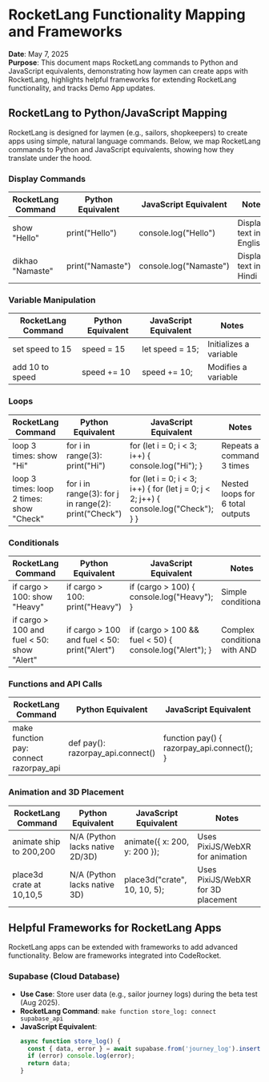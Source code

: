 ﻿# RocketLang Functionality Mapping and Frameworks

**Date**: May 7, 2025  
**Purpose**: This document maps RocketLang commands to Python and JavaScript equivalents, demonstrating how laymen can create apps with RocketLang, highlights helpful frameworks for extending RocketLang functionality, and tracks Demo App updates.

## RocketLang to Python/JavaScript Mapping

RocketLang is designed for laymen (e.g., sailors, shopkeepers) to create apps using simple, natural language commands. Below, we map RocketLang commands to Python and JavaScript equivalents, showing how they translate under the hood.

### Display Commands
| RocketLang Command         | Python Equivalent                     | JavaScript Equivalent                   | Notes                              |
|----------------------------|---------------------------------------|-----------------------------------------|------------------------------------|
| show "Hello"              | print("Hello")                       | console.log("Hello")                   | Displays text in English          |
| dikhao "Namaste"          | print("Namaste")                     | console.log("Namaste")                 | Displays text in Hindi            |

### Variable Manipulation
| RocketLang Command         | Python Equivalent                     | JavaScript Equivalent                   | Notes                              |
|----------------------------|---------------------------------------|-----------------------------------------|------------------------------------|
| set speed to 15           | speed = 15                           | let speed = 15;                        | Initializes a variable            |
| add 10 to speed           | speed += 10                          | speed += 10;                           | Modifies a variable               |

### Loops
| RocketLang Command         | Python Equivalent                     | JavaScript Equivalent                   | Notes                              |
|----------------------------|---------------------------------------|-----------------------------------------|------------------------------------|
| loop 3 times: show "Hi"   | for i in range(3): print("Hi")       | for (let i = 0; i < 3; i++) { console.log("Hi"); } | Repeats a command 3 times         |
| loop 3 times: loop 2 times: show "Check" | for i in range(3): for j in range(2): print("Check") | for (let i = 0; i < 3; i++) { for (let j = 0; j < 2; j++) { console.log("Check"); } } | Nested loops for 6 total outputs |

### Conditionals
| RocketLang Command         | Python Equivalent                     | JavaScript Equivalent                   | Notes                              |
|----------------------------|---------------------------------------|-----------------------------------------|------------------------------------|
| if cargo > 100: show "Heavy" | if cargo > 100: print("Heavy")       | if (cargo > 100) { console.log("Heavy"); } | Simple conditional                |
| if cargo > 100 and fuel < 50: show "Alert" | if cargo > 100 and fuel < 50: print("Alert") | if (cargo > 100 && fuel < 50) { console.log("Alert"); } | Complex conditional with AND      |

### Functions and API Calls
| RocketLang Command         | Python Equivalent                     | JavaScript Equivalent                   | Notes                              |
|----------------------------|---------------------------------------|-----------------------------------------|------------------------------------|
| make function pay: connect razorpay_api | def pay(): razorpay_api.connect()    | function pay() { razorpay_api.connect(); } | Creates a function to call an API |

### Animation and 3D Placement
| RocketLang Command         | Python Equivalent                     | JavaScript Equivalent                   | Notes                              |
|----------------------------|---------------------------------------|-----------------------------------------|------------------------------------|
| animate ship to 200,200   | N/A (Python lacks native 2D/3D)      | animate({ x: 200, y: 200 });           | Uses PixiJS/WebXR for animation   |
| place3d crate at 10,10,5  | N/A (Python lacks native 3D)         | place3d("crate", 10, 10, 5);           | Uses PixiJS/WebXR for 3D placement |

## Helpful Frameworks for RocketLang Apps

RocketLang apps can be extended with frameworks to add advanced functionality. Below are frameworks integrated into CodeRocket.

### Supabase (Cloud Database)
- **Use Case**: Store user data (e.g., sailor journey logs) during the beta test (Aug 2025).  
- **RocketLang Command**: `make function store_log: connect supabase_api`  
- **JavaScript Equivalent**:  
  ```javascript
  async function store_log() {
    const { data, error } = await supabase.from('journey_log').insert({ day: 1, lat: 22.7394, lon: 69.6872 });
    if (error) console.log(error);
    return data;
  }